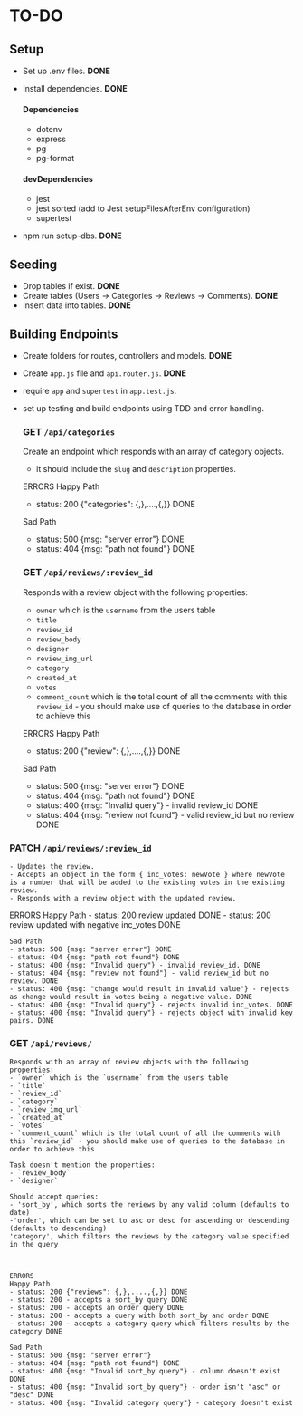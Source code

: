 # TO-DO

## Setup
- Set up .env files. **DONE**
- Install dependencies. **DONE**

    #### Dependencies
    - dotenv
    - express
    - pg
    - pg-format

    #### devDependencies
    - jest
    - jest sorted (add to Jest setupFilesAfterEnv configuration)
    - supertest


- npm run setup-dbs. **DONE**

## Seeding
- Drop tables if exist. **DONE**
- Create tables (Users -> Categories -> Reviews -> Comments). **DONE**
- Insert data into tables. **DONE**

## Building Endpoints
- Create folders for routes, controllers and models. **DONE**
- Create `app.js` file and `api.router.js`. **DONE**
- require `app` and `supertest` in `app.test.js`.
- set up testing and build endpoints using TDD and error handling.


    ### **GET** `/api/categories`
    Create an endpoint which responds with an array of category objects.
    - it should include the `slug` and `description` properties.

    ERRORS
    Happy Path
    - status: 200 {"categories": {,},....,{,}} DONE

    Sad Path
    - status: 500 {msg: "server error"} DONE
    - status: 404 {msg: "path not found"} DONE


    ### **GET** `/api/reviews/:review_id`
    Responds with a review object with the following properties:
    - `owner` which is the `username` from the users table
    - `title`
    - `review_id`
    - `review_body`
    - `designer`
    - `review_img_url`
    - `category`
    - `created_at`
    - `votes`
    - `comment_count` which is the total count of all the comments with this `review_id` - you should make use of queries to the database in order to achieve this


    ERRORS
    Happy Path
    - status: 200 {"review": {,},....,{,}} DONE

    Sad Path
    - status: 500 {msg: "server error"} DONE
    - status: 404 {msg: "path not found"} DONE
    - status: 400 {msg: "Invalid query"} - invalid review_id DONE
    - status: 404 {msg: "review not found"} - valid review_id but no review DONE
    

### **PATCH** `/api/reviews/:review_id`
    - Updates the review.
    - Accepts an object in the form { inc_votes: newVote } where newVote is a number that will be added to the existing votes in the existing review. 
    - Responds with a review object with the updated review.

ERRORS
    Happy Path
    - status: 200 review updated DONE
    - status: 200 review updated with negative inc_votes DONE


    Sad Path
    - status: 500 {msg: "server error"} DONE
    - status: 404 {msg: "path not found"} DONE
    - status: 400 {msg: "Invalid query"} - invalid review_id. DONE
    - status: 404 {msg: "review not found"} - valid review_id but no review. DONE
    - status: 400 {msg: "change would result in invalid value"} - rejects as change would result in votes being a negative value. DONE
    - status: 400 {msg: "Invalid query"} - rejects invalid inc_votes. DONE
    - status: 400 {msg: "Invalid query"} - rejects object with invalid key pairs. DONE
    

### **GET** `/api/reviews/`
    Responds with an array of review objects with the following properties:
    - `owner` which is the `username` from the users table
    - `title`
    - `review_id`
    - `category`
    - `review_img_url`
    - `created_at`
    - `votes`
    - `comment_count` which is the total count of all the comments with this `review_id` - you should make use of queries to the database in order to achieve this

    Task doesn't mention the properties:
    - `review_body`
    - `designer`

    Should accept queries:
    - 'sort_by', which sorts the reviews by any valid column (defaults to date)
    -'order', which can be set to asc or desc for ascending or descending (defaults to descending)
    'category', which filters the reviews by the category value specified in the query



    ERRORS
    Happy Path
    - status: 200 {"reviews": {,},....,{,}} DONE
    - status: 200 - accepts a sort_by query DONE
    - status: 200 - accepts an order query DONE
    - status: 200 - accepts a query with both sort_by and order DONE
    - status: 200 - accepts a category query which filters results by the category DONE

    Sad Path
    - status: 500 {msg: "server error"}
    - status: 404 {msg: "path not found"} DONE
    - status: 400 {msg: "Invalid sort_by query"} - column doesn't exist DONE
    - status: 400 {msg: "Invalid sort_by query"} - order isn't "asc" or "desc" DONE
    - status: 400 {msg: "Invalid category query"} - category doesn't exist





